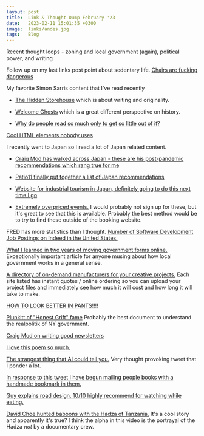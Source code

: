 ```yaml
---
layout: post
title:  Link & Thought Dump February '23
date:   2023-02-11 15:01:35 +0300
image:  links/andes.jpg
tags:   Blog
---
```


Recent thought loops - zoning and local government (again), political power, and writing

Follow up on my last links post point about sedentary life. [Chairs are fucking dangerous](https://twitter.com/aspiringpeasant/status/1610057475629420545)

My favorite Simon Sarris content that I've read recently

* [The Hidden Storehouse](https://simonsarris.substack.com/p/the-hidden-storehouse) which is about writing and originality.

* [Welcome Ghosts](https://simonsarris.substack.com/p/welcome-ghosts) which is a great different perspective on history.

* [Why do people read so much only to get so little out of it?](https://twitter.com/simonsarris/status/1542540263767277569)


[Cool HTML elements nobody uses](https://news.ycombinator.com/item?id=33068563)

I recently went to Japan so I read a lot of Japan related content.

* [Craig Mod has walked across Japan - these are his post-pandemic recommendations which rang true for me](https://craigmod.com/ridgeline/147/)

* [Patio11 finally put together a list of Japan recommendations](https://www.kalzumeus.com/japan-recommendations/)

* [Website for industrial tourism in Japan, definitely going to do this next time I go](https://news.ycombinator.com/item?id=33680460)

* [Extremely overpriced events.](https://deeperjapan.com/) I would probably not sign up for these, but it's great to see that this is available. Probably the best method would be to try to find these outside of the booking website.

FRED has more statistics than I thought. [Number of Software Development Job Postings on Indeed in the United States.](https://fred.stlouisfed.org/series/IHLCHGUSTPSOFTDEVE)

[What I learned in two years of moving government forms online.](https://medium.com/@jgee/what-i-learned-in-two-years-of-moving-government-forms-online-1edc4c2aa089) Exceptionally important article for anyone musing about how local government works in a general sense. 

[A directory of on-demand manufacturers for your creative projects.](https://buildlist.org/)  Each site listed has instant quotes / online ordering so you can upload your project files and immediately see how much it will cost and how long it will take to make.

[HOW TO LOOK BETTER IN PANTS!!!!](https://twitter.com/dieworkwear/status/1569945983534120960?lang=en)

[Plunkitt of "Honest Grift" fame](https://www.marxists.org/reference/archive/plunkett-george/tammany-hall/index.htm) Probably the best document to understand the realpolitik of NY government. 

[Craig Mod on writing good newsletters](https://craigmod.com/essays/on_writing_good_newsletters/)

[I love this poem so much.](https://twitter.com/chowleen/status/1572942906637549569)

[The strangest thing that AI could tell you.](https://twitter.com/nosilverv/status/1510082472968691714?s=20&t=yV5wMemMbac1UTk1iFw4Tw) Very thought provoking tweet that I ponder a lot.

[In response to this tweet I have begun mailing people books with a handmade bookmark in them.](https://twitter.com/tttuckerrr/status/1521194851567652864)

[Guy explains road design. 10/10 highly recommend for watching while eating.](https://www.youtube.com/c/RoadGuyRob/videos)

[David Choe hunted baboons with the Hadza of Tanzania.](https://www.youtube.com/watch?v=FRrbjiOs4no) It's a cool story and apparently it's true? I think the alpha in this video is the portrayal of the Hadza _not_ by a documentary crew.
